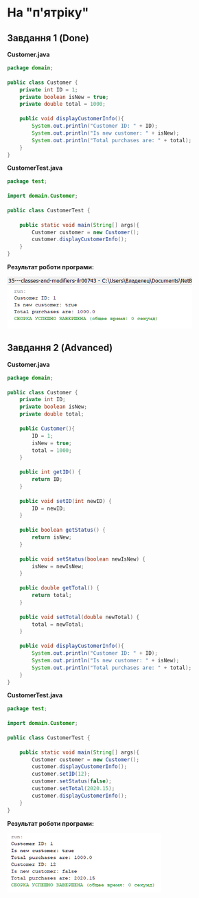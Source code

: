 # На "п'ятріку"

## Завдання 1 (Done)

**Customer.java**
``` java
package domain;

public class Customer {
    private int ID = 1;
    private boolean isNew = true;
    private double total = 1000;
    
    public void displayCustomerInfo(){
        System.out.println("Customer ID: " + ID);
        System.out.println("Is new customer: " + isNew);
        System.out.println("Total purchases are: " + total);
    }
}
```

**CustomerTest.java**
``` java
package test;

import domain.Customer;

public class CustomerTest {

    public static void main(String[] args){
        Customer customer = new Customer();
        customer.displayCustomerInfo();
    }
}
```
**Результат роботи програми:**

![](https://github.com/ppc-ntu-khpi/35---classes-and-modifiers-ilr00743/blob/main/Solution/done.png "done.png")

## Завдання 2 (Advanced)

**Customer.java**
``` java
package domain;

public class Customer {
    private int ID;
    private boolean isNew;
    private double total;
     
    public Customer(){
        ID = 1;
        isNew = true;
        total = 1000;
    }
    
    public int getID() {
        return ID;
    }

    public void setID(int newID) {
        ID = newID;
    }

    public boolean getStatus() {
        return isNew;
    }

    public void setStatus(boolean newIsNew) {
        isNew = newIsNew;
    }

    public double getTotal() {
        return total;
    }

    public void setTotal(double newTotal) {
        total = newTotal;
    }
    
    public void displayCustomerInfo(){
        System.out.println("Customer ID: " + ID);
        System.out.println("Is new customer: " + isNew);
        System.out.println("Total purchases are: " + total);
    }
}
```

**CustomerTest.java**
``` java
package test;

import domain.Customer;

public class CustomerTest {

    public static void main(String[] args){
        Customer customer = new Customer();
        customer.displayCustomerInfo();
        customer.setID(12);
        customer.setStatus(false);
        customer.setTotal(2020.15);
        customer.displayCustomerInfo();
    }
}
```
**Результат роботи програми:**

![](https://github.com/ppc-ntu-khpi/35---classes-and-modifiers-ilr00743/blob/main/Solution/advanced.png "advanced.png")
